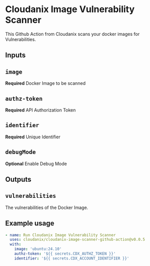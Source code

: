 # Cloudanix Image Vulnerability Scanner

This Github Action from Cloudanix scans your docker images for Vulnerabilities.

## Inputs

## `image`

**Required** Docker Image to be scanned

## `authz-token`

**Required** API Authorization Token

## `identifier`

**Required** Unique Identifier

## `debugMode`

**Optional** Enable Debug Mode

## Outputs

## `vulnerabilities`

The vulnerabilities of the Docker Image.

## Example usage

```yml
- name: Run Cloudanix Image Vulnerability Scanner
  uses: cloudanix/cloudanix-image-scanner-github-action@v0.0.5
  with:
    image: 'ubuntu:24.10'
    authz-token: '${{ secrets.CDX_AUTHZ_TOKEN }}'
    identifier: '${{ secrets.CDX_ACCOUNT_IDENTIFIER }}'
```
